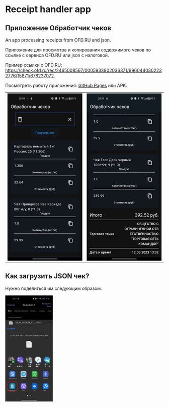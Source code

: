 # Receipt handler app
## Приложение Обработчик чеков

An app processing receipts from OFD.RU and json.

Приложение для просмотра и копирования содержимого чеков по ссылке с сервиса OFD.RU или json с налоговой.

Пример ссылки с OFD.RU: https://check.ofd.ru/rec/2465008567/0005933902036371/9960440302232776/15871/678237072.

Посмотреть работу приложения: [GitHub Pages](https://strafe0.github.io/receipt_handler/) или APK.

<table>
  <tr>
    <td><img src="https://github.com/Strafe0/receipt_handler/blob/master/screenshots/Screenshot_2024_09_23_20_59_48_94_9afe05d79c85d73527ed0428cfac0586.jpg"></td>
    <td><img src="https://github.com/Strafe0/receipt_handler/blob/master/screenshots/Screenshot_2024_09_23_20_59_55_94_9afe05d79c85d73527ed0428cfac0586.jpg"></td>
  </tr>
</table>

## Как загрузить JSON чек?
Нужно поделиться им следующим образом.

<img src="https://github.com/Strafe0/receipt_handler/blob/master/screenshots/Screenshot_2024_09_23_20_58_41_83_04037198b9c383a6ec289f72a6a022f6.jpg" width=30%>
